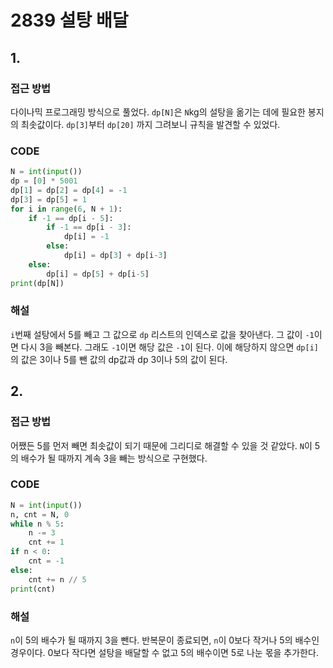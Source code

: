 # 2839 설탕 배달



## 1.

### 접근 방법

다이나믹 프로그래밍 방식으로 풀었다. `dp[N]`은 `N`kg의 설탕을 옮기는 데에 필요한 봉지의 최솟값이다. `dp[3]`부터 `dp[20]` 까지 그려보니 규칙을 발견할 수 있었다.

### CODE

```python
N = int(input())
dp = [0] * 5001
dp[1] = dp[2] = dp[4] = -1
dp[3] = dp[5] = 1
for i in range(6, N + 1):
    if -1 == dp[i - 5]:
        if -1 == dp[i - 3]:
            dp[i] = -1
        else:
            dp[i] = dp[3] + dp[i-3]
    else:
        dp[i] = dp[5] + dp[i-5]
print(dp[N])
```

### 해설

`i`번째 설탕에서 5를 빼고 그 값으로 `dp` 리스트의 인덱스로 값을 찾아낸다. 그 값이 `-1`이면 다시 3을 빼본다. 그래도 `-1`이면 해당 값은 `-1`이 된다. 이에 해당하지 않으면 `dp[i]`의 값은 3이나 5를 뺀 값의 dp값과 dp 3이나 5의 값이 된다.



## 2.

### 접근 방법

어쨌든 5를 먼저 빼면 최솟값이 되기 때문에 그리디로 해결할 수 있을 것 같았다. `N`이 5의 배수가 될 때까지 계속 3을 빼는 방식으로 구현했다.

### CODE

```python
N = int(input())
n, cnt = N, 0
while n % 5:
    n -= 3
    cnt += 1
if n < 0:
    cnt = -1
else:
    cnt += n // 5
print(cnt)
```

### 해설

`n`이 5의 배수가 될 때까지 3을 뺀다. 반복문이 종료되면, `n`이 0보다 작거나 5의 배수인 경우이다. 0보다 작다면 설탕을 배달할 수 없고 5의 배수이면 5로 나눈 몫을 추가한다.

